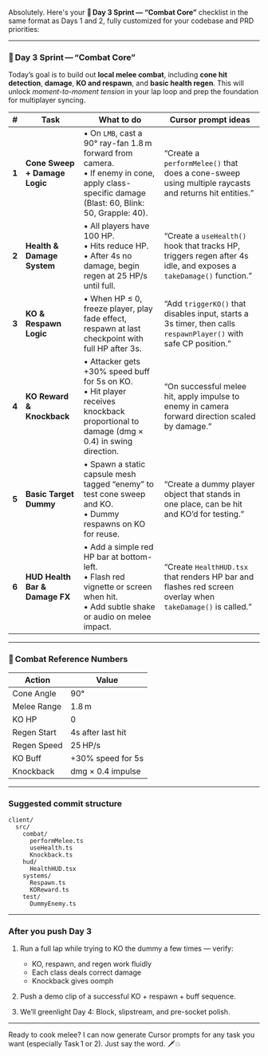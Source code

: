 Absolutely. Here's your **🎯 Day 3 Sprint — “Combat Core”** checklist in the same format as Days 1 and 2, fully customized for your codebase and PRD priorities:

---

### 🎯 Day 3 Sprint — “Combat Core”

Today’s goal is to build out **local melee combat**, including **cone hit detection**, **damage**, **KO and respawn**, and **basic health regen**. This will unlock *moment-to-moment tension* in your lap loop and prep the foundation for multiplayer syncing.

| #     | Task                           | What to do                                                                                                                                        | Cursor prompt ideas                                                                                                |
| ----- | ------------------------------ | ------------------------------------------------------------------------------------------------------------------------------------------------- | ------------------------------------------------------------------------------------------------------------------ |
| **1** | **Cone Sweep + Damage Logic**  | • On `LMB`, cast a 90° ray-fan 1.8 m forward from camera.<br>• If enemy in cone, apply class-specific damage (Blast: 60, Blink: 50, Grapple: 40). | “Create a `performMelee()` that does a cone-sweep using multiple raycasts and returns hit entities.”               |
| **2** | **Health & Damage System**     | • All players have 100 HP.<br>• Hits reduce HP.<br>• After 4s no damage, begin regen at 25 HP/s until full.                                       | “Create a `useHealth()` hook that tracks HP, triggers regen after 4s idle, and exposes a `takeDamage()` function.” |
| **3** | **KO & Respawn Logic**         | • When HP ≤ 0, freeze player, play fade effect, respawn at last checkpoint with full HP after 3s.                                                 | “Add `triggerKO()` that disables input, starts a 3s timer, then calls `respawnPlayer()` with safe CP position.”    |
| **4** | **KO Reward & Knockback**      | • Attacker gets +30% speed buff for 5s on KO.<br>• Hit player receives knockback proportional to damage (dmg × 0.4) in swing direction.           | “On successful melee hit, apply impulse to enemy in camera forward direction scaled by damage.”                    |
| **5** | **Basic Target Dummy**         | • Spawn a static capsule mesh tagged “enemy” to test cone sweep and KO.<br>• Dummy respawns on KO for reuse.                                      | “Create a dummy player object that stands in one place, can be hit and KO’d for testing.”                          |
| **6** | **HUD Health Bar & Damage FX** | • Add a simple red HP bar at bottom-left.<br>• Flash red vignette or screen when hit.<br>• Add subtle shake or audio on melee impact.             | “Create `HealthHUD.tsx` that renders HP bar and flashes red screen overlay when `takeDamage()` is called.”         |

---

### 🧠 Combat Reference Numbers

| Action      | Value             |
| ----------- | ----------------- |
| Cone Angle  | 90°               |
| Melee Range | 1.8 m             |
| KO HP       | 0                 |
| Regen Start | 4s after last hit |
| Regen Speed | 25 HP/s           |
| KO Buff     | +30% speed for 5s |
| Knockback   | dmg × 0.4 impulse |

---

### Suggested commit structure

```
client/
  src/
    combat/
      performMelee.ts
      useHealth.ts
      Knockback.ts
    hud/
      HealthHUD.tsx
    systems/
      Respawn.ts
      KOReward.ts
    test/
      DummyEnemy.ts
```

---

### After you push Day 3

1. Run a full lap while trying to KO the dummy a few times — verify:

   * KO, respawn, and regen work fluidly
   * Each class deals correct damage
   * Knockback gives oomph
2. Push a demo clip of a successful KO + respawn + buff sequence.
3. We’ll greenlight Day 4: Block, slipstream, and pre-socket polish.

---

Ready to cook melee?
I can now generate Cursor prompts for any task you want (especially Task 1 or 2). Just say the word. 🗡️💥
